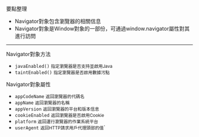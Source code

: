要點整理
- Navigator對象包含瀏覽器的相關信息
- Navigator對象是Window對象的一部份，可通過window.navigator屬性對其進行訪問

---

Navigator對象方法
- `javaEnabled()` <small>指定瀏覽器是否支持並啟用Java</small>
- `taintEnabled()` <small>指定瀏覽器是否啟用數據污點</small>

Navigator對象屬性
- `appCodeName` <small>返回瀏覽器的代碼名</small>
- `appName` <small>返回瀏覽器的名稱</small>
- `appVersion` <small>返回瀏覽器的平台和版本信息</small>
- `cookieEnabled` <small>返回瀏覽器是否啟用Cookie</small>
- `platform` <small>返回運行瀏覽器的作業系統平台</small>
- `userAgent` <small>返回HTTP請求用戶代理頭部的值</small>`